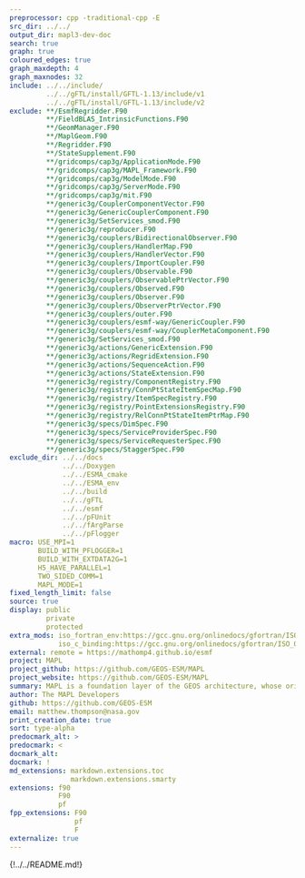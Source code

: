 ```yaml
---
preprocessor: cpp -traditional-cpp -E
src_dir: ../../
output_dir: mapl3-dev-doc
search: true
graph: true
coloured_edges: true
graph_maxdepth: 4
graph_maxnodes: 32
include: ../../include/
         ../../gFTL/install/GFTL-1.13/include/v1
         ../../gFTL/install/GFTL-1.13/include/v2
exclude: **/EsmfRegridder.F90
         **/FieldBLAS_IntrinsicFunctions.F90
         **/GeomManager.F90
         **/MaplGeom.F90
         **/Regridder.F90
         **/StateSupplement.F90
         **/gridcomps/cap3g/ApplicationMode.F90
         **/gridcomps/cap3g/MAPL_Framework.F90
         **/gridcomps/cap3g/ModelMode.F90
         **/gridcomps/cap3g/ServerMode.F90
         **/gridcomps/cap3g/mit.F90
         **/generic3g/CouplerComponentVector.F90
         **/generic3g/GenericCouplerComponent.F90
         **/generic3g/SetServices_smod.F90
         **/generic3g/reproducer.F90
         **/generic3g/couplers/BidirectionalObserver.F90
         **/generic3g/couplers/HandlerMap.F90
         **/generic3g/couplers/HandlerVector.F90
         **/generic3g/couplers/ImportCoupler.F90
         **/generic3g/couplers/Observable.F90
         **/generic3g/couplers/ObservablePtrVector.F90
         **/generic3g/couplers/Observed.F90
         **/generic3g/couplers/Observer.F90
         **/generic3g/couplers/ObserverPtrVector.F90
         **/generic3g/couplers/outer.F90
         **/generic3g/couplers/esmf-way/GenericCoupler.F90
         **/generic3g/couplers/esmf-way/CouplerMetaComponent.F90
         **/generic3g/SetServices_smod.F90
         **/generic3g/actions/GenericExtension.F90
         **/generic3g/actions/RegridExtension.F90
         **/generic3g/actions/SequenceAction.F90
         **/generic3g/actions/StateExtension.F90
         **/generic3g/registry/ComponentRegistry.F90
         **/generic3g/registry/ConnPtStateItemSpecMap.F90
         **/generic3g/registry/ItemSpecRegistry.F90
         **/generic3g/registry/PointExtensionsRegistry.F90
         **/generic3g/registry/RelConnPtStateItemPtrMap.F90
         **/generic3g/specs/DimSpec.F90
         **/generic3g/specs/ServiceProviderSpec.F90
         **/generic3g/specs/ServiceRequesterSpec.F90
         **/generic3g/specs/StaggerSpec.F90
exclude_dir: ../../docs
             ../../Doxygen
             ../../ESMA_cmake
             ../../ESMA_env
             ../../build
             ../../gFTL
             ../../esmf
             ../../pFUnit
             ../../fArgParse
             ../../pFlogger
macro: USE_MPI=1
       BUILD_WITH_PFLOGGER=1
       BUILD_WITH_EXTDATA2G=1
       H5_HAVE_PARALLEL=1
       TWO_SIDED_COMM=1
       MAPL_MODE=1
fixed_length_limit: false
source: true
display: public
         private
         protected
extra_mods: iso_fortran_env:https://gcc.gnu.org/onlinedocs/gfortran/ISO_005fFORTRAN_005fENV.html
            iso_c_binding:https://gcc.gnu.org/onlinedocs/gfortran/ISO_005fC_005fBINDING.html#ISO_005fC_005fBINDING
external: remote = https://mathomp4.github.io/esmf
project: MAPL
project_github: https://github.com/GEOS-ESM/MAPL
project_website: https://github.com/GEOS-ESM/MAPL
summary: MAPL is a foundation layer of the GEOS architecture, whose original purpose is to supplement the Earth System Modeling Framework (ESMF)
author: The MAPL Developers
github: https://github.com/GEOS-ESM
email: matthew.thompson@nasa.gov
print_creation_date: true
sort: type-alpha
predocmark_alt: >
predocmark: <
docmark_alt:
docmark: !
md_extensions: markdown.extensions.toc
               markdown.extensions.smarty
extensions: f90
            F90
            pf
fpp_extensions: F90
                pf
                F
externalize: true
---
```


{!../../README.md!}
